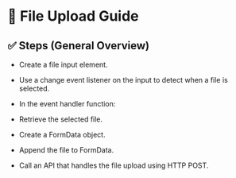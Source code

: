 # 📁 File Upload Guide
## ✅ Steps (General Overview)
- Create a file input element.

- Use a change event listener on the input to detect when a file is selected.

- In the event handler function:

- Retrieve the selected file.

- Create a FormData object.

- Append the file to FormData.

- Call an API that handles the file upload using HTTP POST.